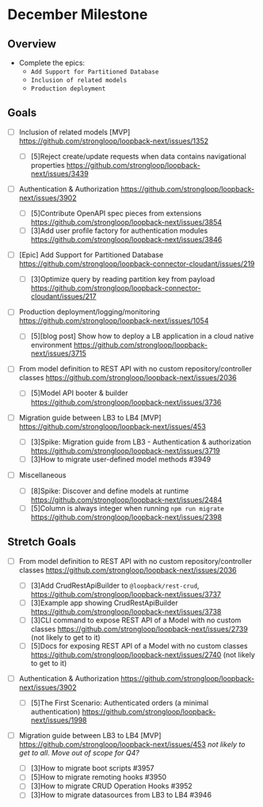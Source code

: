 # December Milestone

## Overview

- Complete the epics:
  - `Add Support for Partitioned Database`
  - `Inclusion of related models`
  - `Production deployment`

## Goals

- [ ] Inclusion of related models [MVP]
      https://github.com/strongloop/loopback-next/issues/1352

  - [ ] [5]Reject create/update requests when data contains navigational
        properties https://github.com/strongloop/loopback-next/issues/3439

- [ ] Authentication & Authorization
      https://github.com/strongloop/loopback-next/issues/3902

  - [ ] [5]Contribute OpenAPI spec pieces from extensions
        https://github.com/strongloop/loopback-next/issues/3854
  - [ ] [3]Add user profile factory for authentication modules
        https://github.com/strongloop/loopback-next/issues/3846

- [ ] [Epic] Add Support for Partitioned Database
      https://github.com/strongloop/loopback-connector-cloudant/issues/219

  - [ ] [3]Optimize query by reading partition key from payload
        https://github.com/strongloop/loopback-connector-cloudant/issues/217

- [ ] Production deployment/logging/monitoring
      https://github.com/strongloop/loopback-next/issues/1054

  - [ ] [5][blog post] Show how to deploy a LB application in a cloud native
        environment https://github.com/strongloop/loopback-next/issues/3715

- [ ] From model definition to REST API with no custom repository/controller
      classes https://github.com/strongloop/loopback-next/issues/2036

  - [ ] [5]Model API booter & builder
        https://github.com/strongloop/loopback-next/issues/3736

- [ ] Migration guide between LB3 to LB4 [MVP]
      https://github.com/strongloop/loopback-next/issues/453

  - [ ] [3]Spike: Migration guide from LB3 - Authentication & authorization
        https://github.com/strongloop/loopback-next/issues/3719
  - [ ] [3]How to migrate user-defined model methods #3949

- [ ] Miscellaneous
  - [ ] [8]Spike: Discover and define models at runtime
        https://github.com/strongloop/loopback-next/issues/2484
  - [ ] [5]Column is always integer when running `npm run migrate`
        https://github.com/strongloop/loopback-next/issues/2398

## Stretch Goals

- [ ] From model definition to REST API with no custom repository/controller
      classes https://github.com/strongloop/loopback-next/issues/2036

  - [ ] [3]Add CrudRestApiBuilder to `@loopback/rest-crud`,
        https://github.com/strongloop/loopback-next/issues/3737
  - [ ] [3]Example app showing CrudRestApiBuilder
        https://github.com/strongloop/loopback-next/issues/3738
  - [ ] [3]CLI command to expose REST API of a Model with no custom classes
        https://github.com/strongloop/loopback-next/issues/2739 (not likely to
        get to it)
  - [ ] [5]Docs for exposing REST API of a Model with no custom classes
        https://github.com/strongloop/loopback-next/issues/2740 (not likely to
        get to it)

- [ ] Authentication & Authorization
      https://github.com/strongloop/loopback-next/issues/3902

  - [ ] [5]The First Scenario: Authenticated orders (a minimal authentication)
        https://github.com/strongloop/loopback-next/issues/1998

- [ ] Migration guide between LB3 to LB4 [MVP]
      https://github.com/strongloop/loopback-next/issues/453 _not likely to get
      to all. Move out of scope for Q4?_
  - [ ] [3]How to migrate boot scripts #3957
  - [ ] [5]How to migrate remoting hooks #3950
  - [ ] [3]How to migrate CRUD Operation Hooks #3952
  - [ ] [3]How to migrate datasources from LB3 to LB4 #3946
